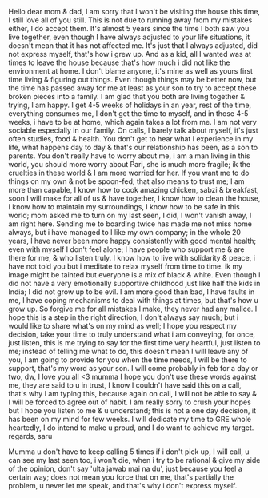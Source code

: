 Hello dear mom & dad,
I am sorry that I won't be visiting the house this time, I still love all of you still. This is not due to running away from my mistakes either, I do accept them. It's almost 5 years since the time I both saw you live together, even though I have always adjusted to your life situations, it doesn't mean that it has not affected me. It's just that I always adjusted, did not express myself, that's how i grew up. And as a kid, all I wanted was at times to leave the house because that's how much i did not like the environment at home. I don't blame anyone, it's mine as well as yours first time living & figuring out things. Even though things may be better now, but the time has passed away for me at least as your son to try to accept these broken pieces into a family. I am glad that you both are living together & trying, I am happy.
I get 4-5 weeks of holidays in an year, rest of the time, everything consumes me,  I don't get the time to myself, and in those 4-5 weeks, i have to be at home, which again takes a lot from me. I am not very sociable especially in our family. On calls, I barely talk about myself, it's just often studies, food & health. You don't get to hear what I experience in my life, what happens day to day & that's our relationship has been, as a son to parents. 
You don't really have to worry about me, i am a man living in this world, you should more worry about Pari, she is much more fragile; ik the cruelties in these world & I am more worried for her. If you want me to do things on my own & not be spoon-fed; that also means to trust me; I am more than capable, I know how to cook amazing chicken, sabzi & breakfast, soon I will make for all of us & have together, I know how to clean the house, I know how to maintain my surroundings, I know how to be safe in this world; mom asked me to turn on my last seen, I did, I won't vanish away, I am right here. 
Sending me to boarding twice has made me not miss home always, but i have managed to I like my own company; in the whole 20 years, I have never been more happy consistently with good mental health; even with myself I don't feel alone; I have people who support me & are there for me, & who listen truly. I know how to live with solidarity & peace, i have not told you but i meditate to relax myself from time to time. ik my image might be tainted but everyone is a mix of black & white. Even though I did not have a very emotionally supportive childhood just like half the kids in India; I did not grow up to be evil. I am more good than bad, I have faults in me, I have coping mechanisms to deal with things at times, but that's how u grow up. So forgive me for all mistakes I make, they never had any malice.
I hope this is a step in the right direction, I don't always say much; but i would like to share what's on my mind as well; I hope you respect my decision, take your time to truly understand what i am conveying, for once, just listen, this is me trying to say for the first time very heartful, just listen to me; instead of telling me what to do, this doesn't mean I will leave any of you, I am going to provide for you when the time needs, I will be there to support, that's my word as your son. I will come probably in feb for a day or two, dw, I love you all <3 
mumma I hope you don't use these words against me, they are said to u in trust, I know I couldn't have said this on a call, that's why I am typing this, because again on call, I will not be able to say & I will be forced to agree out of habit. I am really sorry to crush your hopes but I hope you listen to me & u understand; this is not a one day decision, it has been on my mind for few weeks.
I will dedicate my time to GRE whole heartedly, I do intend to make u proud, and I do want to achieve my target.
regards,
saru


Mumma u don't have to keep calling 5 times if i don't pick up, I will call, u can see my last seen too, i won't die, when i try to be rational & give my side of the opinion, don't say 'ulta jawab mai na du', just because you feel a certain way; does not mean you force that on me, that's partially the problem, u never let me speak, and that's why i don't express myself. 